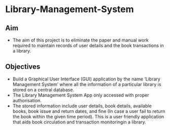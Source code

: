 # Library-Management-System
## Aim
- The aim of this project is to eliminate the paper and manual work required to maintain records of user details and the book transactions in a library. 

## Objectives 
- Build a Graphical User Interface (GUI) application by the name ‘Library Management System’ where all the
information of a particular library is stored on a central database.
- The Library Management System App only accessed with proper authorisation.
- The stored information include user details, book details, available books, book issue and return dates, and fine
(In case a user fail to return the book within the given time period). This is a user friendly application that aids
book circulation and transaction monitoringin a library.


